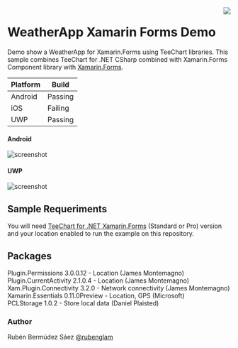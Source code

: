 <a href="https://www.steema.com/product/forms">
<img align="right" src="http://www.teechart.net/img/logos/teechart_forms.png">
</a>

WeatherApp Xamarin Forms Demo
===========================
Demo show a WeatherApp for Xamarin.Forms using TeeChart libraries. 
This sample combines TeeChart for .NET CSharp combined with Xamarin.Forms Component library with <a href="https://docs.microsoft.com/en-us/xamarin/xamarin-forms/">Xamarin.Forms</a>.

|Platform|Build|
|--|--| 
| Android |Passing|
|iOS|Failing|
|UWP|Passing|

#### Android

![screenshot](https://github.com/Steema/teechart-xamarin-forms-samples/blob/master/WeatherApp/Resources/DROID_VIDEO_APP.gif)

#### UWP

![screenshot](https://github.com/Steema/teechart-xamarin-forms-samples/blob/master/WeatherApp/Resources/UWP_VIDEO_APP.gif)

## Sample Requeriments

You will need [TeeChart for .NET  Xamarin.Forms](https://www.steema.com/downloads/forms) (Standard or Pro) version and your location enabled to run the example on this repository.

## Packages

Plugin.Permissions 3.0.0.12 - Location (James Montemagno) <br/>
Plugin.CurrentActivity 2.1.0.4 - Location (James Montemagno) <br/>
Xam.Plugin.Connectivity 3.2.0 - Network connectivity (James Montemagno) <br/>
Xamarin.Essentials 0.11.0Preview - Location, GPS (Microsoft) <br/>
PCLStorage 1.0.2 - Store local data (Daniel Plaisted) 

### Author

Rubén Bermúdez Sáez <a href="https://twitter.com/rubenglam">@rubenglam</a>
